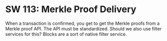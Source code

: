 SW 113: Merkle Proof Delivery
===========================

When a transaction is confirmed, you get to get the Merkle proofs from a Merkle
proof API. The API must be standardized. Should we also use filter services for
this? Blocks are a sort of native filter service.
